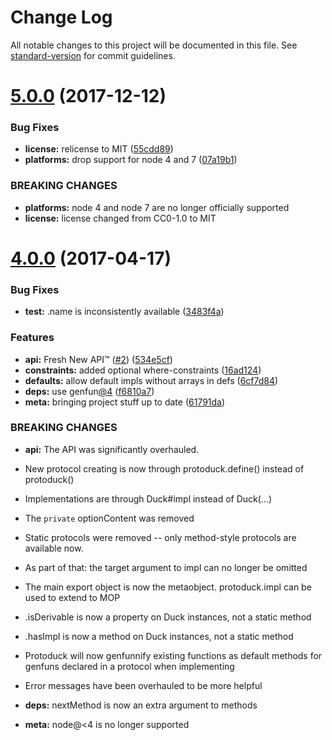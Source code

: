 # Change Log

All notable changes to this project will be documented in this file. See [standard-version](https://github.com/conventional-changelog/standard-version) for commit guidelines.

<a name="5.0.0"></a>
# [5.0.0](https://github.com/zkat/protoduck/compare/v4.0.0...v5.0.0) (2017-12-12)


### Bug Fixes

* **license:** relicense to MIT ([55cdd89](https://github.com/zkat/protoduck/commit/55cdd89))
* **platforms:** drop support for node 4 and 7 ([07a19b1](https://github.com/zkat/protoduck/commit/07a19b1))


### BREAKING CHANGES

* **platforms:** node 4 and node 7 are no longer officially supported
* **license:** license changed from CC0-1.0 to MIT



<a name="4.0.0"></a>
# [4.0.0](https://github.com/zkat/protoduck/compare/v3.3.2...v4.0.0) (2017-04-17)


### Bug Fixes

* **test:** .name is inconsistently available ([3483f4a](https://github.com/zkat/protoduck/commit/3483f4a))


### Features

* **api:** Fresh New API™ ([#2](https://github.com/zkat/protoduck/issues/2)) ([534e5cf](https://github.com/zkat/protoduck/commit/534e5cf))
* **constraints:** added optional where-constraints ([16ad124](https://github.com/zkat/protoduck/commit/16ad124))
* **defaults:** allow default impls without arrays in defs ([6cf7d84](https://github.com/zkat/protoduck/commit/6cf7d84))
* **deps:** use genfun[@4](https://github.com/4) ([f6810a7](https://github.com/zkat/protoduck/commit/f6810a7))
* **meta:** bringing project stuff up to date ([61791da](https://github.com/zkat/protoduck/commit/61791da))


### BREAKING CHANGES

* **api:** The API was significantly overhauled.

* New protocol creating is now through protoduck.define() instead of protoduck()
* Implementations are through Duck#impl instead of Duck(...)
* The `private` optionContent was removed
* Static protocols were removed -- only method-style protocols are available now.
* As part of that: the target argument to impl can no longer be omitted
* The main export object is now the metaobject. protoduck.impl can be used to extend to MOP
* .isDerivable is now a property on Duck instances, not a static method
* .hasImpl is now a method on Duck instances, not a static method
* Protoduck will now genfunnify existing functions as default methods for genfuns declared in a protocol when implementing
* Error messages have been overhauled to be more helpful
* **deps:** nextMethod is now an extra argument to methods
* **meta:** node@<4 is no longer supported
